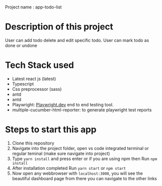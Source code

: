 Project name : app-todo-list

# Description of this project

User can add todo delete and edit specific todo. User can mark todo as done or undone

# Tech Stack used

- Latest react js (latest)
- Typescript
- Css preprocessor (sass)
- antd
- antd
- Playwright: [Playwright.dev](https://playwright.dev/) end to end testing tool.
- multiple-cucumber-html-reporter: to generate playwright test reports

# Steps to start this app

1. Clone this repository
2. Navigate into the project folder, open vs code integrated terminal or regular teminal (make sure navigate into project)
3. Type `yarn install` and press enter or if you are using npm then Run `npm install`
4. After installation completed Run `yarn start` or `npm start`
5. Now open any webbrowser with `localhost:3000`, you will see the beautiful dashboard page from there you can navigate to the other links
